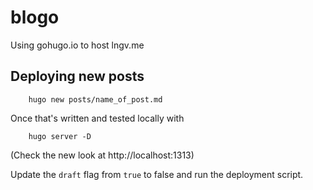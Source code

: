 # blogo

Using gohugo.io to host lngv.me

## Deploying new posts


        hugo new posts/name_of_post.md


Once that's written and tested locally with


        hugo server -D

(Check the new look at http://localhost:1313)

Update the `draft` flag from `true` to false and run the deployment script.


